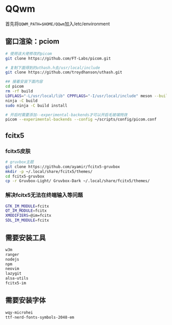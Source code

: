 # QQwm
首先将`QQWM_PATH=$HOME/QQwm`加入/etc/environment
## 窗口渲染：pciom
```bash
# 使用该大佬修改的picom
git clone https://github.com/FT-Labs/picom.git

# 复制下面得到的uthash.h去/usr/local/include
git clone https://github.com/troydhanson/uthash.git

## 接着安装下面内容
cd picom
rm -rf build
LDFLAGS="-L/usr/local/lib" CPPFLAGS="-I/usr/local/include" meson --buildtype=release . build
ninja -C build
sudo ninja -C build install

# 开启时需要添加--experimental-backends才可以开启毛玻璃特效
picom --experimental-backends --config ~/scripts/config/picom.conf
```

## fcitx5
### fcitx5皮肤
```bash
# gruvbox主题
git clone https://github.com/ayamir/fcitx5-gruvbox
mkdir -p ~/.local/share/fcitx5/themes/
cd fcitx5-gruvbox
cp -r Gruvbox-Light/ Gruvbox-Dark ~/.local/share/fcitx5/themes/
```
### 解决fcitx5无法在终端输入等问题
```bash
GTK_IM_MODULE=fcitx
QT_IM_MODULE=fcitx
XMODIFIERS=@im=fcitx
SDL_IM_MODULE=fcitx
```

## 需要安装工具
```bash
w3m 
ranger
nodejs
npm
neovim
lazygit
alsa-utils
fcitx5-im
```

## 需要安装字体
```bash
wqy-microhei
ttf-nerd-fonts-symbols-2048-em
```
